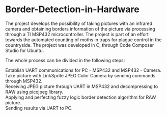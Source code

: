 # Border-Detection-in-Hardware

   The project develops the possibility of taking pictures with an infrared camera and obtaining borders information of the picture via processing through a TI MSP432 microcontroller. The project is part of an effort towards the automated counting of moths in traps for plague control in the countryside. The project was developed in C, through Code Composer Studio for Ubuntu.  
   
The whole process can be divided in the following steps:  

Establish UART communications for PC - MSP432 and MSP432 - Camera.  
Take picture with LinkSprite JPEG Color Camera by sending commands through MSP432.  
Receiving JPEG picture through UART in MSP432 and decompressing to RAW using picojpeg library.  
Applying and perfecting fuzzy logic border detection algorithm for RAW picture.  
Sending results via UART to PC.  

